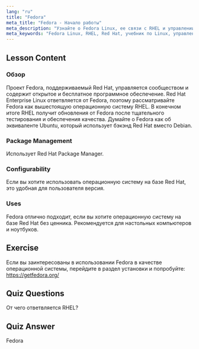 ```yaml
---
lang: "ru"
title: "Fedora"
meta_title: "Fedora - Начало работы"
meta_description: "Узнайте о Fedora Linux, ее связи с RHEL и управлении пакетами. Узнайте, почему Fedora — отличная бесплатная ОС на базе Red Hat для начинающих и настольных компьютеров."
meta_keywords: "Fedora Linux, RHEL, Red Hat, учебник по Linux, управление пакетами, Linux для начинающих, руководство по Linux, бесплатная ОС"
---
```


## Lesson Content

### Обзор

Проект Fedora, поддерживаемый Red Hat, управляется сообществом и содержит открытое и бесплатное программное обеспечение. Red Hat Enterprise Linux ответвляется от Fedora, поэтому рассматривайте Fedora как вышестоящую операционную систему RHEL. В конечном итоге RHEL получит обновления от Fedora после тщательного тестирования и обеспечения качества. Думайте о Fedora как об эквиваленте Ubuntu, который использует бэкэнд Red Hat вместо Debian.

### Package Management

Использует Red Hat Package Manager.

### Configurability

Если вы хотите использовать операционную систему на базе Red Hat, это удобная для пользователя версия.

### Uses

Fedora отлично подходит, если вы хотите операционную систему на базе Red Hat без ценника. Рекомендуется для настольных компьютеров и ноутбуков.

## Exercise

Если вы заинтересованы в использовании Fedora в качестве операционной системы, перейдите в раздел установки и попробуйте: <https://getfedora.org/>

## Quiz Questions

От чего ответвляется RHEL?

## Quiz Answer

Fedora
